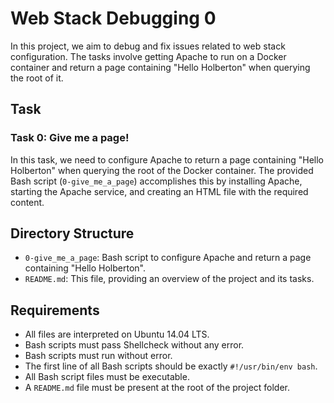 # Web Stack Debugging 0

In this project, we aim to debug and fix issues related to web stack configuration. The tasks involve getting Apache to run on a Docker container and return a page containing "Hello Holberton" when querying the root of it.

## Task

### Task 0: Give me a page!

In this task, we need to configure Apache to return a page containing "Hello Holberton" when querying the root of the Docker container. The provided Bash script (`0-give_me_a_page`) accomplishes this by installing Apache, starting the Apache service, and creating an HTML file with the required content.

## Directory Structure

- `0-give_me_a_page`: Bash script to configure Apache and return a page containing "Hello Holberton".
- `README.md`: This file, providing an overview of the project and its tasks.

## Requirements

- All files are interpreted on Ubuntu 14.04 LTS.
- Bash scripts must pass Shellcheck without any error.
- Bash scripts must run without error.
- The first line of all Bash scripts should be exactly `#!/usr/bin/env bash`.
- All Bash script files must be executable.
- A `README.md` file must be present at the root of the project folder.
